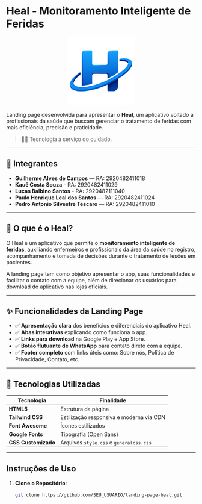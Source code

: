# Heal - Monitoramento Inteligente de Feridas

<p align="center">
  <img src="./imgs/Logo_Heal4.png" alt="Heal Logo" width="180">
</p>

Landing page desenvolvida para apresentar o **Heal**, um aplicativo voltado a profissionais da saúde que buscam gerenciar o tratamento de feridas com mais eficiência, precisão e praticidade.

> 👨‍⚕️ Tecnologia a serviço do cuidado.

---

## 👥 Integrantes

- **Guilherme Alves de Campos** — RA: 2920482411018
- **Kauê Costa Souza** - RA: 2920482411029
- **Lucas Balbino Santos** - RA: 2920482111040
- **Paulo Henrique Leal dos Santos** — RA: 2920482411024
- **Pedro Antonio Silvestre Tescaro** — RA: 2920482411010

---

## 📲 O que é o Heal?

O Heal é um aplicativo que permite o **monitoramento inteligente de feridas**, auxiliando enfermeiros e profissionais da área da saúde no registro, acompanhamento e tomada de decisões durante o tratamento de lesões em pacientes.

A landing page tem como objetivo apresentar o app, suas funcionalidades e facilitar o contato com a equipe, além de direcionar os usuários para download do aplicativo nas lojas oficiais.

---

## ✨ Funcionalidades da Landing Page

- ✅ **Apresentação clara** dos benefícios e diferenciais do aplicativo Heal.
- ✅ **Abas interativas** explicando como funciona o app.
- ✅ **Links para download** na Google Play e App Store.
- ✅ **Botão flutuante de WhatsApp** para contato direto com a equipe.
- ✅ **Footer completo** com links úteis como: Sobre nós, Política de Privacidade, Contato, etc.

---

## 🧪 Tecnologias Utilizadas

| Tecnologia         | Finalidade                                 |
|--------------------|---------------------------------------------|
| **HTML5**          | Estrutura da página                         |
| **Tailwind CSS**   | Estilização responsiva e moderna via CDN    |
| **Font Awesome**   | Ícones estilizados                          |
| **Google Fonts**   | Tipografia (Open Sans)                      |
| **CSS Customizado**| Arquivos `style.css` e `generalcss.css`     |

---

## Instruções de Uso

1. **Clone o Repositório**:
   ```bash
   git clone https://github.com/SEU_USUARIO/landing-page-heal.git
